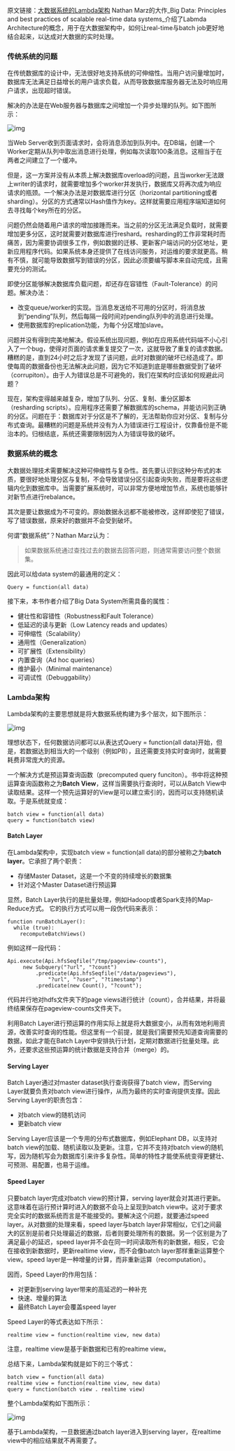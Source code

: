 原文链接：[大数据系统的Lambda架构](https://zhuanlan.zhihu.com/p/20510974)
Nathan Marz的大作_Big Data: Principles and best practices of scalable real-time data systems_介绍了Labmda Architecture的概念，用于在大数据架构中，如何让real-time与batch job更好地结合起来，以达成对大数据的实时处理。

### 传统系统的问题

在传统数据库的设计中，无法很好地支持系统的可伸缩性。当用户访问量增加时，数据库无法满足日益增长的用户请求负载，从而导致数据库服务器无法及时响应用户请求，出现超时错误。

解决的办法是在Web服务器与数据库之间增加一个异步处理的队列。如下图所示：

![img](https://pic3.zhimg.com/80/304eeaf999918c1fd08d9a3b869184a6_hd.png)

当Web Server收到页面请求时，会将消息添加到队列中。在DB端，创建一个Worker定期从队列中取出消息进行处理，例如每次读取100条消息。这相当于在两者之间建立了一个缓冲。

但是，这一方案并没有从本质上解决数据库overload的问题，且当worker无法跟上writer的请求时，就需要增加多个worker并发执行，数据库又将再次成为响应请求的瓶颈。一个解决办法是对数据库进行分区（horizontal partitioning或者sharding）。分区的方式通常以Hash值作为key。这样就需要应用程序端知道如何去寻找每个key所在的分区。

问题仍然会随着用户请求的增加接踵而来。当之前的分区无法满足负载时，就需要增加更多分区，这时就需要对数据库进行reshard。resharding的工作非常耗时而痛苦，因为需要协调很多工作，例如数据的迁移、更新客户端访问的分区地址，更新应用程序代码。如果系统本身还提供了在线访问服务，对运维的要求就更高。稍有不慎，就可能导致数据写到错误的分区，因此必须要编写脚本来自动完成，且需要充分的测试。

即使分区能够解决数据库负载问题，却还存在容错性（Fault-Tolerance）的问题。解决办法：

- 改变queue/worker的实现。当消息发送给不可用的分区时，将消息放到“pending”队列，然后每隔一段时间对pending队列中的消息进行处理。
- 使用数据库的replication功能，为每个分区增加slave。

问题并没有得到完美地解决。假设系统出现问题，例如在应用系统代码端不小心引入了一个bug，使得对页面的请求重复提交了一次，这就导致了重复的请求数据。糟糕的是，直到24小时之后才发现了该问题，此时对数据的破坏已经造成了。即使每周的数据备份也无法解决此问题，因为它不知道到底是哪些数据受到了破坏（corrupiton）。由于人为错误总是不可避免的，我们在架构时应该如何规避此问题？

现在，架构变得越来越复杂，增加了队列、分区、复制、重分区脚本（resharding scripts）。应用程序还需要了解数据库的schema，并能访问到正确的分区。问题在于：数据库对于分区是不了解的，无法帮助你应对分区、复制与分布式查询。最糟糕的问题是系统并没有为人为错误进行工程设计，仅靠备份是不能治本的。归根结底，系统还需要限制因为人为错误导致的破坏。

### 数据系统的概念

大数据处理技术需要解决这种可伸缩性与复杂性。首先要认识到这种分布式的本质，要很好地处理分区与复制，不会导致错误分区引起查询失败，而是要将这些逻辑内化到数据库中。当需要扩展系统时，可以非常方便地增加节点，系统也能够针对新节点进行rebalance。

其次是要让数据成为不可变的。原始数据永远都不能被修改，这样即使犯了错误，写了错误数据，原来好的数据并不会受到破坏。

何谓“数据系统”？Nathan Marz认为：

> 如果数据系统通过查找过去的数据去回答问题，则通常需要访问整个数据集。

因此可以给data system的最通用的定义：

```text
Query = function(all data)
```

接下来，本书作者介绍了Big Data System所需具备的属性：

- 健壮性和容错性（Robustness和Fault Tolerance）
- 低延迟的读与更新（Low Latency reads and updates）
- 可伸缩性（Scalability）
- 通用性（Generalization）
- 可扩展性（Extensibility）
- 内置查询（Ad hoc queries）
- 维护最小（Minimal maintenance）
- 可调试性（Debuggability）

### Lambda架构

Lambda架构的主要思想就是将大数据系统构建为多个层次，如下图所示：

![img](https://pic1.zhimg.com/80/7c41d5f9f76376ecc1faff48f0a259fc_hd.png)

理想状态下，任何数据访问都可以从表达式Query = function(all data)开始，但是，若数据达到相当大的一个级别（例如PB），且还需要支持实时查询时，就需要耗费非常庞大的资源。

一个解决方式是预运算查询函数（precomputed query funciton）。书中将这种预运算查询函数称之为**Batch View**，这样当需要执行查询时，可以从Batch View中读取结果。这样一个预先运算好的View是可以建立索引的，因而可以支持随机读取。于是系统就变成：

```text
batch view = function(all data)
query = function(batch view)
```

#### Batch Layer

在Lambda架构中，实现batch view = function(all data)的部分被称之为**batch layer**。它承担了两个职责：

- 存储Master Dataset，这是一个不变的持续增长的数据集
- 针对这个Master Dataset进行预运算

显然，Batch Layer执行的是批量处理，例如Hadoop或者Spark支持的Map-Reduce方式。 它的执行方式可以用一段伪代码来表示：

```text
function runBatchLayer():
  while (true):
    recomputeBatchViews()
```

例如这样一段代码：

```text
Api.execute(Api.hfsSeqfile("/tmp/pageview-counts"),
     new Subquery("?url", "?count")
         .predicate(Api.hfsSeqfile("/data/pageviews"),
             "?url", "?user", "?timestamp")
         .predicate(new Count(), "?count");
```

代码并行地对hdfs文件夹下的page views进行统计（count），合并结果，并将最终结果保存在pageview-counts文件夹下。

利用Batch Layer进行预运算的作用实际上就是将大数据变小，从而有效地利用资源，改善实时查询的性能。但这里有一个前提，就是我们需要预先知道查询需要的数据，如此才能在Batch Layer中安排执行计划，定期对数据进行批量处理。此外，还要求这些预运算的统计数据是支持合并（merge）的。

#### Serving Layer

Batch Layer通过对master dataset执行查询获得了batch view，而Serving Layer就要负责对batch view进行操作，从而为最终的实时查询提供支撑。因此Serving Layer的职责包含：

- 对batch view的随机访问
- 更新batch view

Serving Layer应该是一个专用的分布式数据库，例如Elephant DB，以支持对batch view的加载、随机读取以及更新。注意，它并不支持对batch view的随机写，因为随机写会为数据库引来许多复杂性。简单的特性才能使系统变得更健壮、可预测、易配置，也易于运维。

#### Speed Layer

只要batch layer完成对batch view的预计算，serving layer就会对其进行更新。这意味着在运行预计算时进入的数据不会马上呈现到batch view中。这对于要求完全实时的数据系统而言是不能接受的。要解决这个问题，就要通过speed layer。从对数据的处理来看，speed layer与batch layer非常相似，它们之间最大的区别是前者只处理最近的数据，后者则要处理所有的数据。另一个区别是为了满足最小的延迟，speed layer并不会在同一时间读取所有的新数据，相反，它会在接收到新数据时，更新realtime view，而不会像batch layer那样重新运算整个view。speed layer是一种增量的计算，而非重新运算（recomputation）。

因而，Speed Layer的作用包括：

- 对更新到serving layer带来的高延迟的一种补充
- 快速、增量的算法
- 最终Batch Layer会覆盖speed layer

Speed Layer的等式表达如下所示：

```text
realtime view = function(realtime view, new data)
```

注意，realtime view是基于新数据和已有的realtime view。

总结下来，Lambda架构就是如下的三个等式：

```text
batch view = function(all data)
realtime view = function(realtime view, new data)
query = function(batch view . realtime view)
```

整个Lambda架构如下图所示：

![img](https://pic4.zhimg.com/80/3f93b809110b83a8f034d83daefe8a2f_hd.png)

基于Lambda架构，一旦数据通过batch layer进入到serving layer，在realtime view中的相应结果就不再需要了。
